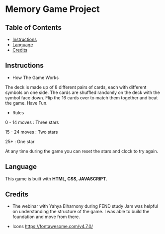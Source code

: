 # Memory Game Project


## Table of Contents

* [Instructions](#Instructions)
* [Language](#Language)
* [Credits](#Credits)

## Instructions


* How The Game Works

The deck is made up of 8 different pairs of cards, each with different symbols on one side. The cards are shuffled randomly on the deck with the symbol face down. Flip the 16 cards over to match them together and beat the game. Have Fun.

* Rules

0 - 14 moves : Three stars

15 - 24 moves : Two stars

25+ : One star

At any time during the game you can reset the stars and clock to try again.


## Language

This game is built with **HTML, CSS, JAVASCRIPT.**

## Credits

* The webinar with Yahya Elharnony during FEND study Jam was helpful on understanding the structure of the game. I was able to build the foundation and move from there.

* Icons https://fontawesome.com/v4.7.0/
